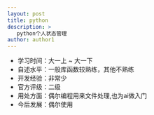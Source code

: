 ```yaml
---
layout: post
title: python
description: >
   python个人状态管理
author: author1
---
```


* 学习时间：大一上 ~ 大一下
* 自述水平：一般库函数较熟练，其他不熟练
* 开发经验：非常少
* 官方评级：二级
* 用处方面：偶尔编程用来文件处理,也为ai做入门
* 今后发展：偶尔使用
